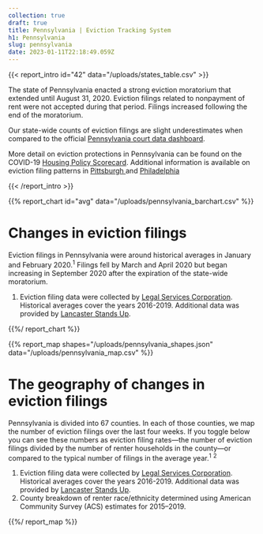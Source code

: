 ```yaml
---
collection: true
draft: true
title: Pennsylvania | Eviction Tracking System
h1: Pennsylvania
slug: pennsylvania
date: 2023-01-11T22:18:49.059Z
---
```

{{< report_intro id="42" data="/uploads/states_table.csv" >}}

The state of Pennsylvania enacted a strong eviction moratorium that extended until August 31, 2020. Eviction filings related to nonpayment of rent were not accepted during that period. Filings increased following the end of the moratorium.

Our state-wide counts of eviction filings are slight underestimates when compared to the official [Pennsylvania court data dashboard](https://www.pacourts.us/news-and-statistics/research-and-statistics/dashboard-table-of-contents/magisterial-district-courts-statewide-dashboard). 

More detail on eviction protections in Pennsylvania can be found on the COVID-19 [Housing Policy Scorecard](https://evictionlab.org/covid-policy-scorecard/pa/). Additional information is available on eviction filing patterns in [Pittsburgh ](https://evictionlab.org/eviction-tracking/pittsburgh-pa/)and [Philadelphia](https://evictionlab.org/eviction-tracking/philadelphia-pa/)

{{< /report_intro >}}


{{% report_chart id="avg" data="/uploads/pennsylvania_barchart.csv" %}}

# Changes in eviction filings

Eviction filings in Pennsylvania were around historical averages in January and February 2020.<sup>1</sup> Filings fell by March and April 2020 but began increasing in September 2020 after the expiration of the state-wide moratorium.

1. Eviction filing data were collected by [Legal Services Corporation](https://www.lsc.gov/). Historical averages cover the years 2016-2019. Additional data was provided by [Lancaster Stands Up](https://lancasterstandsup.org/).

{{%/ report_chart %}}



{{% report_map shapes="/uploads/pennsylvania_shapes.json" data="/uploads/pennsylvania_map.csv" %}}

# The geography of changes in eviction filings

Pennsylvania is divided into 67 counties. In each of those counties, we map the number of eviction filings over the last four weeks. If you toggle below you can see these numbers as eviction filing rates—the number of eviction filings divided by the number of renter households in the county—or compared to the typical number of filings in the average year.<sup>1</sup> <sup>2</sup>

1. Eviction filing data were collected by [Legal Services Corporation](https://www.lsc.gov/). Historical averages cover the years 2016-2019. Additional data was provided by [Lancaster Stands Up](https://lancasterstandsup.org/).
2. County breakdown of renter race/ethnicity determined using American Community Survey (ACS) estimates for 2015–2019.

{{%/ report_map %}}